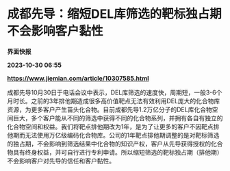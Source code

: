 # 成都先导：缩短DEL库筛选的靶标独占期不会影响客户黏性
**界面快报**

**2023-10-30 06:55**

**https://www.jiemian.com/article/10307585.html**

成都先导10月30日于电话会议中表示，DEL库筛选的速度快，周期短，一般3-6个月时长。之前的3年排他期造成很多高价值靶点无法有效利用DEL庞大的化合物库资源，为更多客户产生苗头化合物。目前成都先导1.2万亿分子的DEL库化合物空间巨大，多个客户能从不同的筛选中获得不同的化合物系列，并拥有各自有独立的化合物空间和权益。我们将靶点排他期改为1年，是为了让更多的客户不因靶点排他期而无法使用万亿级编码化合物库。公司的1年靶点排他期调整的是对靶标筛选的独占期，不会影响到筛选结果中化合物的知识产权，客户从先导获得授权的化合物具有终身权益，并可自行进行专利申请。所以缩短筛选的靶标独占期（排他期）不会影响客户对先导的信任和客户黏性。